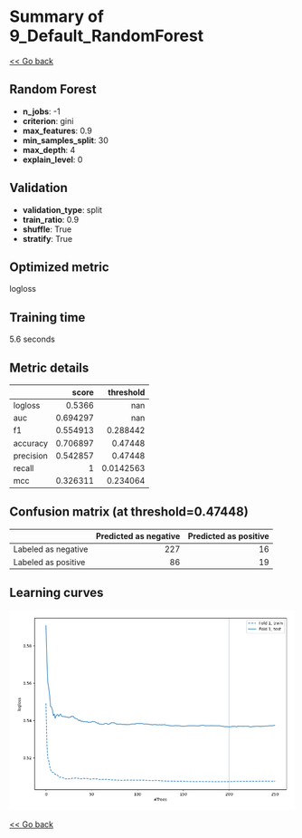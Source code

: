 # Summary of 9_Default_RandomForest

[<< Go back](../README.md)


## Random Forest
- **n_jobs**: -1
- **criterion**: gini
- **max_features**: 0.9
- **min_samples_split**: 30
- **max_depth**: 4
- **explain_level**: 0

## Validation
 - **validation_type**: split
 - **train_ratio**: 0.9
 - **shuffle**: True
 - **stratify**: True

## Optimized metric
logloss

## Training time

5.6 seconds

## Metric details
|           |    score |   threshold |
|:----------|---------:|------------:|
| logloss   | 0.5366   | nan         |
| auc       | 0.694297 | nan         |
| f1        | 0.554913 |   0.288442  |
| accuracy  | 0.706897 |   0.47448   |
| precision | 0.542857 |   0.47448   |
| recall    | 1        |   0.0142563 |
| mcc       | 0.326311 |   0.234064  |


## Confusion matrix (at threshold=0.47448)
|                     |   Predicted as negative |   Predicted as positive |
|:--------------------|------------------------:|------------------------:|
| Labeled as negative |                     227 |                      16 |
| Labeled as positive |                      86 |                      19 |

## Learning curves
![Learning curves](learning_curves.png)

[<< Go back](../README.md)
